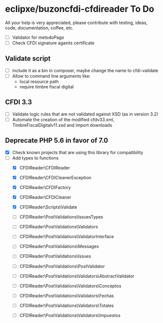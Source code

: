# eclipxe/buzoncfdi-cfdireader To Do

All your help is very appreciated, please contribute with testing, ideas, code, documentation, coffee, etc.

- [ ] Validator for metodoPago
- [ ] Check CFDI signature againts certificate

## Validate script

- [ ] include it as a bin in composer, maybe change the name to cfdi-validate
- [ ] Allow to command line arguments like:
    - local resource path
    - require timbre fiscal digital

## CFDI 3.3

- [ ] Validate logic rules that are not validated against XSD (as in version 3.2)
- [ ] Automate the creation of the modified cfdv33.xml, TimbreFiscalDigitalv11.xsd and import downloads

## Deprecate PHP 5.6 in favor of 7.0

- [X] Check known projects that are using this library for compatibility
- [ ] Add types to functions
    - [X] CFDIReader\CFDIReader
    - [X] CFDIReader\CFDICleanerException
    - [X] CFDIReader\CFDIFactory
    - [X] CFDIReader\CFDICleaner
    - [X] CFDIReader\Scripts\Validate
    - [ ] CFDIReader\PostValidations\IssuesTypes
    - [ ] CFDIReader\PostValidations\Validators
    - [ ] CFDIReader\PostValidations\ValidatorInterface
    - [ ] CFDIReader\PostValidations\Messages
    - [ ] CFDIReader\PostValidations\Issues
    - [ ] CFDIReader\PostValidations\PostValidator
    - [ ] CFDIReader\PostValidations\Validators\AbstractValidator
    - [ ] CFDIReader\PostValidations\Validators\Conceptos
    - [ ] CFDIReader\PostValidations\Validators\Fechas
    - [ ] CFDIReader\PostValidations\Validators\Totales
    - [ ] CFDIReader\PostValidations\Validators\Impuestos
    
